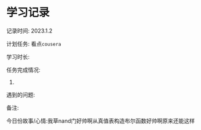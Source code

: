 # 学习记录

记录时间: 2023.1.2

计划任务: 看点`cousera`

学习时长: 

任务完成情况: 

1. 

遇到的问题: 

备注:  

今日份故事/心情:我草nand门好帅啊从真值表构造布尔函数好帅啊原来还能这样
